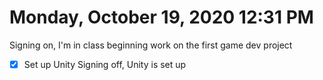 # Monday, October 19, 2020 12:31 PM
Signing on, I'm in class beginning work on the first game dev project
- [X] Set up Unity
Signing off, Unity is set up